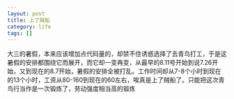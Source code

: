 ```yaml
--- 
layout: post
title: 上了贼船
category: life
tags: []
---
```

大三的暑假，本来应该增加点代码量的，却禁不住诱惑选择了去青鸟打工，于是这暑假的安排都围绕它而展开，而它却一变再变，从最早的8.11号开始到说7.26开始，又到现在的8.7开始，暑假的安排全被打乱。工作时间却从7-8个小时到现在的13个小时，工资从80-160到现在的60左右，唉真是上了贼船了。只能把这次青鸟行当作是一次锻炼了，劳动强度相当高的锻炼 
